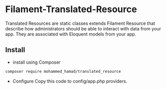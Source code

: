 # Filament-Translated-Resource
Translated Resources are static classes extends Filament Resource that describe how administrators should be able to interact with data from your app. They are associated with Eloquent models from your app.
## Install
- install using Composer
```bash
composer require mohammed_hamad/translated_resource
```
- Configure
Copy this code to config/app.php providers.
```bash

```
